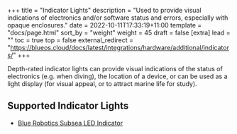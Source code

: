 +++
title = "Indicator Lights"
description = "Used to provide visual indications of electronics and/or software status and errors, especially with opaque enclosures."
date = 2022-10-11T17:33:19+11:00
template = "docs/page.html"
sort_by = "weight"
weight = 45
draft = false
[extra]
lead = ""
toc = true
top = false
external_redirect = "https://blueos.cloud/docs/latest/integrations/hardware/additional/indicators/"
+++

Depth-rated indicator lights can provide visual indications of the status of electronics (e.g. when diving), the location of a device, or can be used as a light display (for visual appeal, or to attract marine life for study).

## Supported Indicator Lights

* [Blue Robotics Subsea LED Indicator](https://bluerobotics.com/store/thrusters/lights/indicator10-asm-r1/)
